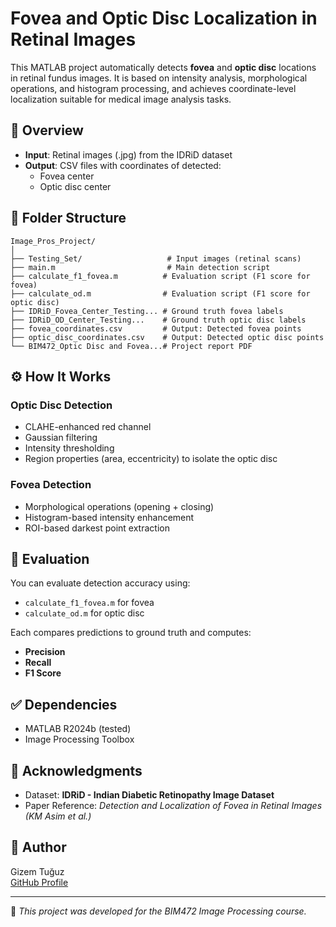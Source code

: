 # Fovea and Optic Disc Localization in Retinal Images

This MATLAB project automatically detects **fovea** and **optic disc** locations in retinal fundus images. It is based on intensity analysis, morphological operations, and histogram processing, and achieves coordinate-level localization suitable for medical image analysis tasks.

## 🔬 Overview

- **Input**: Retinal images (.jpg) from the IDRiD dataset  
- **Output**: CSV files with coordinates of detected:
  - Fovea center
  - Optic disc center

## 📂 Folder Structure

```
Image_Pros_Project/
│
├── Testing_Set/                   # Input images (retinal scans)
├── main.m                         # Main detection script
├── calculate_f1_fovea.m          # Evaluation script (F1 score for fovea)
├── calculate_od.m                # Evaluation script (F1 score for optic disc)
├── IDRiD_Fovea_Center_Testing... # Ground truth fovea labels
├── IDRiD_OD_Center_Testing...    # Ground truth optic disc labels
├── fovea_coordinates.csv         # Output: Detected fovea points
├── optic_disc_coordinates.csv    # Output: Detected optic disc points
└── BIM472_Optic Disc and Fovea...# Project report PDF
```

## ⚙️ How It Works

### Optic Disc Detection
- CLAHE-enhanced red channel
- Gaussian filtering
- Intensity thresholding
- Region properties (area, eccentricity) to isolate the optic disc

### Fovea Detection
- Morphological operations (opening + closing)
- Histogram-based intensity enhancement
- ROI-based darkest point extraction

## 🧪 Evaluation

You can evaluate detection accuracy using:
- `calculate_f1_fovea.m` for fovea
- `calculate_od.m` for optic disc

Each compares predictions to ground truth and computes:
- **Precision**
- **Recall**
- **F1 Score**

## ✅ Dependencies

- MATLAB R2024b (tested)
- Image Processing Toolbox

## 📌 Acknowledgments

- Dataset: **IDRiD - Indian Diabetic Retinopathy Image Dataset**
- Paper Reference: *Detection and Localization of Fovea in Retinal Images (KM Asim et al.)*

## 👤 Author

Gizem Tuğuz  
[GitHub Profile](https://github.com/gizemtuguz)

---

🧠 *This project was developed for the BIM472 Image Processing course.*
